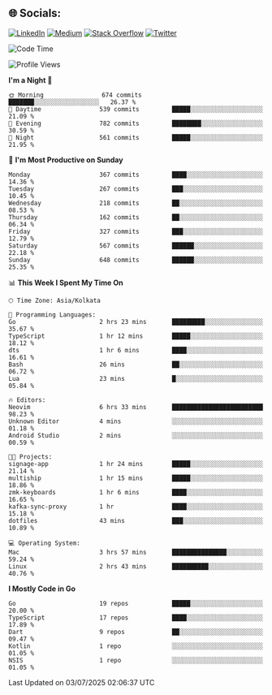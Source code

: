
## 🌐 Socials:
[![LinkedIn](https://img.shields.io/badge/LinkedIn-%230077B5.svg?logo=linkedin&logoColor=white)](https://linkedin.com/in/sarkarshuvojit) [![Medium](https://img.shields.io/badge/Medium-12100E?logo=medium&logoColor=white)](https://medium.com/@shuvojitsarkar) [![Stack Overflow](https://img.shields.io/badge/-Stackoverflow-FE7A16?logo=stack-overflow&logoColor=white)](https://stackoverflow.com/users/2976015) [![Twitter](https://img.shields.io/badge/Twitter-%231DA1F2.svg?logo=Twitter&logoColor=white)](https://twitter.com/sarkarshuvojit) 

<!--START_SECTION:waka-->
![Code Time](http://img.shields.io/badge/Code%20Time-78%20hrs%205%20mins-blue)

![Profile Views](http://img.shields.io/badge/Profile%20Views-129-blue)

**I'm a Night 🦉** 

```text
🌞 Morning                674 commits         ███████░░░░░░░░░░░░░░░░░░   26.37 % 
🌆 Daytime                539 commits         █████░░░░░░░░░░░░░░░░░░░░   21.09 % 
🌃 Evening                782 commits         ████████░░░░░░░░░░░░░░░░░   30.59 % 
🌙 Night                  561 commits         █████░░░░░░░░░░░░░░░░░░░░   21.95 % 
```
📅 **I'm Most Productive on Sunday** 

```text
Monday                   367 commits         ████░░░░░░░░░░░░░░░░░░░░░   14.36 % 
Tuesday                  267 commits         ███░░░░░░░░░░░░░░░░░░░░░░   10.45 % 
Wednesday                218 commits         ██░░░░░░░░░░░░░░░░░░░░░░░   08.53 % 
Thursday                 162 commits         ██░░░░░░░░░░░░░░░░░░░░░░░   06.34 % 
Friday                   327 commits         ███░░░░░░░░░░░░░░░░░░░░░░   12.79 % 
Saturday                 567 commits         ██████░░░░░░░░░░░░░░░░░░░   22.18 % 
Sunday                   648 commits         ██████░░░░░░░░░░░░░░░░░░░   25.35 % 
```


📊 **This Week I Spent My Time On** 

```text
🕑︎ Time Zone: Asia/Kolkata

💬 Programming Languages: 
Go                       2 hrs 23 mins       █████████░░░░░░░░░░░░░░░░   35.67 % 
TypeScript               1 hr 12 mins        █████░░░░░░░░░░░░░░░░░░░░   18.12 % 
dts                      1 hr 6 mins         ████░░░░░░░░░░░░░░░░░░░░░   16.61 % 
Bash                     26 mins             ██░░░░░░░░░░░░░░░░░░░░░░░   06.72 % 
Lua                      23 mins             █░░░░░░░░░░░░░░░░░░░░░░░░   05.84 % 

🔥 Editors: 
Neovim                   6 hrs 33 mins       █████████████████████████   98.23 % 
Unknown Editor           4 mins              ░░░░░░░░░░░░░░░░░░░░░░░░░   01.18 % 
Android Studio           2 mins              ░░░░░░░░░░░░░░░░░░░░░░░░░   00.59 % 

🐱‍💻 Projects: 
signage-app              1 hr 24 mins        █████░░░░░░░░░░░░░░░░░░░░   21.14 % 
multiship                1 hr 15 mins        █████░░░░░░░░░░░░░░░░░░░░   18.86 % 
zmk-keyboards            1 hr 6 mins         ████░░░░░░░░░░░░░░░░░░░░░   16.65 % 
kafka-sync-proxy         1 hr                ████░░░░░░░░░░░░░░░░░░░░░   15.18 % 
dotfiles                 43 mins             ███░░░░░░░░░░░░░░░░░░░░░░   10.89 % 

💻 Operating System: 
Mac                      3 hrs 57 mins       ███████████████░░░░░░░░░░   59.24 % 
Linux                    2 hrs 43 mins       ██████████░░░░░░░░░░░░░░░   40.76 % 
```

**I Mostly Code in Go** 

```text
Go                       19 repos            █████░░░░░░░░░░░░░░░░░░░░   20.00 % 
TypeScript               17 repos            ████░░░░░░░░░░░░░░░░░░░░░   17.89 % 
Dart                     9 repos             ██░░░░░░░░░░░░░░░░░░░░░░░   09.47 % 
Kotlin                   1 repo              ░░░░░░░░░░░░░░░░░░░░░░░░░   01.05 % 
NSIS                     1 repo              ░░░░░░░░░░░░░░░░░░░░░░░░░   01.05 % 
```




 Last Updated on 03/07/2025 02:06:37 UTC
<!--END_SECTION:waka-->

